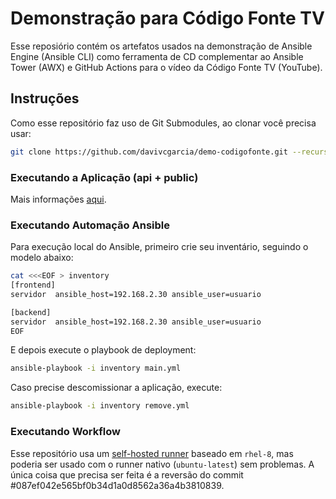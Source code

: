 # Demonstração para Código Fonte TV

Esse reposiório contém os artefatos usados na demonstração de Ansible Engine (Ansible CLI) como ferramenta de CD complementar ao Ansible Tower (AWX) e GitHub Actions para o vídeo da Código Fonte TV (YouTube).

## Instruções

Como esse repositório faz uso de Git Submodules, ao clonar você precisa usar:

```bash
git clone https://github.com/davivcgarcia/demo-codigofonte.git --recursive
```

### Executando a Aplicação (api + public)

Mais informações [aqui](https://github.com/davivcgarcia/youtube-chapter-extractor/blob/master/README.md).

### Executando Automação Ansible

Para execução local do Ansible, primeiro crie seu inventário, seguindo o modelo abaixo:

```bash
cat <<<EOF > inventory
[frontend]
servidor  ansible_host=192.168.2.30 ansible_user=usuario

[backend]
servidor  ansible_host=192.168.2.30 ansible_user=usuario
EOF
```

E depois execute o playbook de deployment:

```bash
ansible-playbook -i inventory main.yml
```

Caso precise descomissionar a aplicação, execute:

```bash
ansible-playbook -i inventory remove.yml
```

### Executando Workflow

Esse repositório usa um [self-hosted runner]() baseado em `rhel-8`, mas poderia ser usado com o runner nativo (`ubuntu-latest`) sem problemas. A única coisa que precisa ser feita é a reversão do commit #087ef042e565bf0b34d1a0d8562a36a4b3810839.
